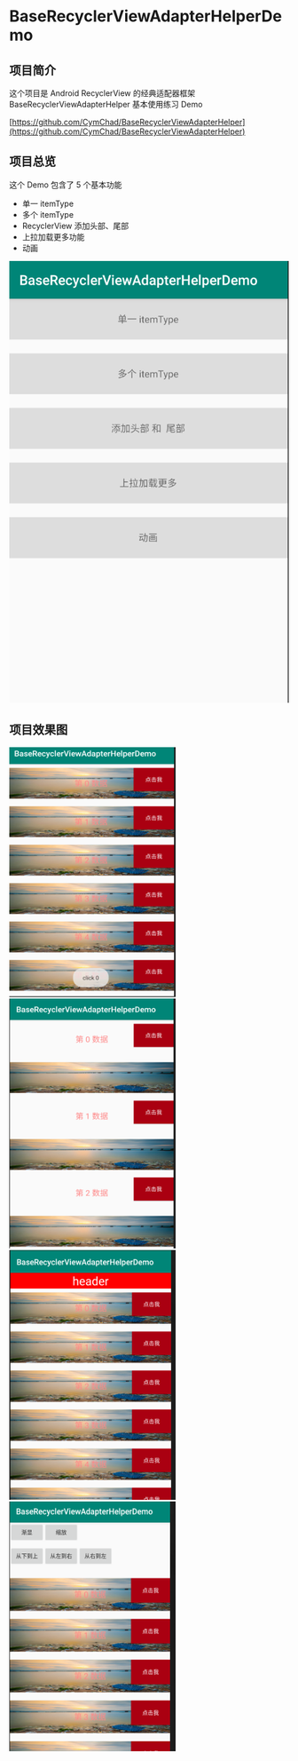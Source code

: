 # BaseRecyclerViewAdapterHelperDemo

## 项目简介

这个项目是 Android RecyclerView 的经典适配器框架 BaseRecyclerViewAdapterHelper 基本使用练习 Demo

[https://github.com/CymChad/BaseRecyclerViewAdapterHelper](https://github.com/CymChad/BaseRecyclerViewAdapterHelper)

## 项目总览 

这个 Demo 包含了 5 个基本功能

- 单一 itemType
- 多个 itemType
- RecyclerView 添加头部、尾部
- 上拉加载更多功能
- 动画

![](/image/1.png)

## 项目效果图 
 
  <img width="300" height="450" src="/image/2.png"/>   <img width="300" height="450" src="/image/3.png"/>
  <img width="300" height="450" src="/image/4.png"/>
  <img width="300" height="450" src="/image/5.png"/>

 



